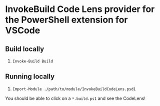 # InvokeBuild Code Lens provider for the PowerShell extension for VSCode

## Build locally

1. `Invoke-Build Build`

## Running locally

1. `Import-Module ./path/to/module/InvokeBuildCodeLens.psd1`

You should be able to click on a `*.build.ps1` and see the CodeLens!
